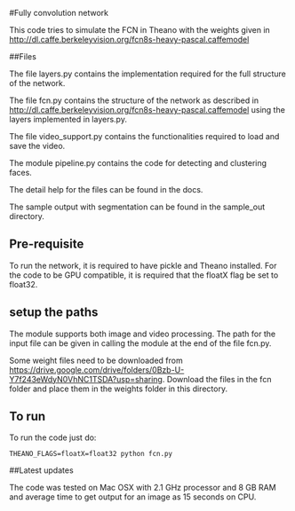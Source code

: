 #Fully convolution network

This code tries to simulate the FCN in Theano with the weights given in http://dl.caffe.berkeleyvision.org/fcn8s-heavy-pascal.caffemodel

##Files

The file layers.py contains the implementation required for the full structure of the network.

The file fcn.py contains the structure of the network as described in http://dl.caffe.berkeleyvision.org/fcn8s-heavy-pascal.caffemodel using the layers implemented in layers.py.

The file video_support.py contains the functionalities required to load and save the video.

The module pipeline.py contains the code for detecting and clustering faces.

The detail help for the files can be found in the docs.

The sample output with segmentation can be found in the sample_out directory.

## Pre-requisite

To run the network, it is required to have pickle and Theano installed. For the code to be GPU compatible, it is required that the floatX flag be set to float32.

## setup the paths

The module supports both image and video processing. The path for the input file can be given in calling the module at the end of the file fcn.py.

Some weight files need to be downloaded from https://drive.google.com/drive/folders/0Bzb-U-Y7f243eWdyN0VhNC1TSDA?usp=sharing. Download the files in the fcn folder and place them in the weights folder in this directory.

## To run

To run the code just do:
```
THEANO_FLAGS=floatX=float32 python fcn.py
```

##Latest updates

The code was tested on Mac OSX with 2.1 GHz processor and 8 GB RAM and average time to get output for an image as 15 seconds on CPU.
